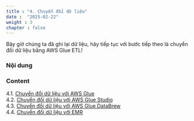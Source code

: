 ```yaml
---
title : "4. Chuyển đổi dữ liệu"
date :  "2025-02-22" 
weight : 3 
chapter : false
---
```

Bây giờ chúng ta đã ghi lại dữ liệu, hãy tiếp tục với bước tiếp theo là chuyển đổi dữ liệu bằng AWS Glue ETL!

### Nội dung
### Content
4.1. [Chuyển đổi dữ liệu với AWS Glue ](4.1-glue-inter/) \
4.2. [Chuyển đổi dữ liệu với AWS Glue Studio](4.2-glue-grap/) \
4.3. [Chuyển đổi dữ liệu với AWS Glue DataBrew](4.3-glue-data/) \
4.4. [Chuyển đổi dữ liệu với EMR](4.4-emr/)
